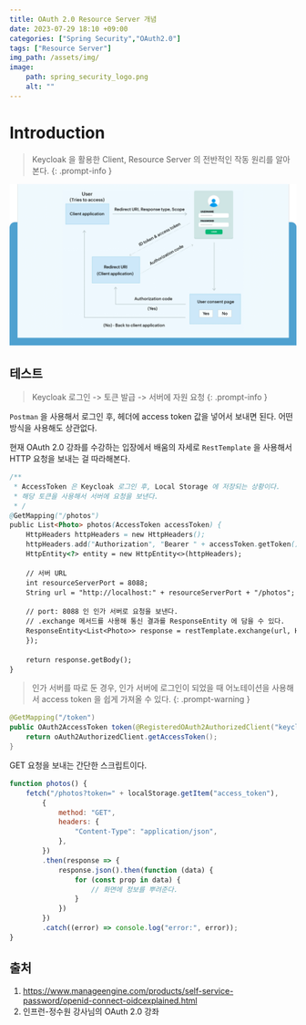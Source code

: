 ```yaml
---
title: OAuth 2.0 Resource Server 개념
date: 2023-07-29 18:10 +09:00
categories: ["Spring Security","OAuth2.0"]
tags: ["Resource Server"]
img_path: /assets/img/
image:
    path: spring_security_logo.png
    alt: ""
---
```


# Introduction

> Keycloak 을 활용한 Client, Resource Server 의 전반적인 작동 원리를 알아본다.
{: .prompt-info }

![oidc explain](../../assets/img/oidc/openid-connect-oidcexplained-ss2-22.png)

## 테스트

> Keycloak 로그인 -> 토큰 발급 -> 서버에 자원 요청
{: .prompt-info }

`Postman` 을 사용해서 로그인 후, 헤더에 access token 값을 넣어서 보내면 된다. 어떤 방식을 사용해도 상관없다. 

현재 OAuth 2.0 강좌를 수강하는 입장에서 배움의 자세로 `RestTemplate` 을 사용해서 HTTP 요청을 보내는 걸 따라해본다.

```java
/**
 * AccessToken 은 Keycloak 로그인 후, Local Storage 에 저장되는 상황이다.
 * 해당 토큰을 사용해서 서버에 요청을 보낸다.
 * /
@GetMapping("/photos")
public List<Photo> photos(AccessToken accessToken) {
    HttpHeaders httpHeaders = new HttpHeaders();
    httpHeaders.add("Authorization", "Bearer " + accessToken.getToken());
    HttpEntity<?> entity = new HttpEntity<>(httpHeaders);

    // 서버 URL
    int resourceServerPort = 8088;
    String url = "http://localhost:" + resourceServerPort + "/photos";

    // port: 8088 인 인가 서버로 요청을 보낸다.
    // .exchange 메서드를 사용해 통신 결과를 ResponseEntity 에 담을 수 있다.
    ResponseEntity<List<Photo>> response = restTemplate.exchange(url, HttpMethod.GET, entity, new ParameterizedTypeReference<>() {
    });

    return response.getBody();
}
```

> 인가 서버를 따로 둔 경우, 인가 서버에 로그인이 되었을 때 어노테이션을 사용해서 access token 을 쉽게 가져올 수 있다. 
{: .prompt-warning }

```java
@GetMapping("/token")
public OAuth2AccessToken token(@RegisteredOAuth2AuthorizedClient("keycloak") OAuth2AuthorizedClient oAuth2AuthorizedClient) {
    return oAuth2AuthorizedClient.getAccessToken();
}
```

GET 요청을 보내는 간단한 스크립트이다. 

```javascript
function photos() {
    fetch("/photos?token=" + localStorage.getItem("access_token"),
        {
            method: "GET",
            headers: {
                "Content-Type": "application/json",
            },
        })
        .then(response => {
            response.json().then(function (data) {
                for (const prop in data) {
                    // 화면에 정보를 뿌려준다.
                }
            })
        })
        .catch((error) => console.log("error:", error));
}
```




## 출처
1. https://www.manageengine.com/products/self-service-password/openid-connect-oidcexplained.html
2. 인프런-정수원 강사님의 OAuth 2.0 강좌